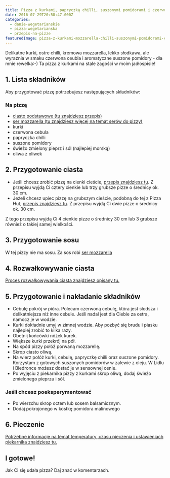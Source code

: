 ```yaml
---
title: Pizza z kurkami, papryczką chilli, suszonymi pomidorami i czerwoną cebulą
date: 2016-07-29T20:58:47.000Z
categories: 
  - danie-wegetarianskie
  - pizza-wegetarianska
  - przepis-na-pizze
featuredImage: pizza-z-kurkami-mozzarella-chilli-suszonymi-pomidorami-czerwona-cebula.jpg
---
```


Delikatne kurki, ostre chilli, kremowa mozzarella, lekko słodkawa, ale wyraźnia w smaku czerwona ceubla i aromatyczne suszone pomidory - dla mnie rewelka:-) Ta pizza z kurkami na stale zagości w moim jadłospisie!

## 1\. Lista składników

Aby przygotować pizzę potrzebujesz następujących składników:

### Na pizzę

- <a href="/przepis-na-ciasto-na-pizze/" title="Przepis na ciasto podstawowe">ciasto podstawowe (tu znajdziesz przepis)</a>
- <a href="/jaki-ser-wybrac-do-pizzy/" title="Ser do pizzy">ser mozzarella (tu znajdziesz więcej na temat serów do pizzy)</a>
- kurki
- czerwona cebula
- papryczka chilli
- suszone pomidory
- świeżo zmielony pieprz i sól (najlepiej morską)
- oliwa z oliwek

## 2\. Przygotowanie ciasta

- Jeśli chcesz zrobić pizzę na cienki cieście, <a href="/przepis-na-ciasto-na-pizze/" title="Przepis na ciasto podstawowe">przepis znajdziesz tu</a>. Z przepisu wyjdą Ci cztery cienkie lub trzy grubsze pizze o średnicy ok. 30 cm.
- Jeżeli chcesz upiec pizzę na grubszym cieście, podobną do tej z Pizza Hut, <a href="/jak-zrobic-ciasto-na-pizze-jak-w-pizza-hut/" title="Przepis na pizzę na grubym cieście">przepis znajdziesz tu</a>. Z przepisu wyjdą Ci dwie pizze o średnicy ok. 30 cm.

Z tego przepisu wyjdą Ci 4 cienkie pizze o średnicy 30 cm lub 3 grubsze również o takiej samej wielkości.

## 3\. Przygotowanie sosu

W tej pizzy nie ma sosu. Za sos robi <a href="/jaki-ser-wybrac-do-pizzy/" title="Ser do pizzy">ser mozzarella</a>

## 4\. Rozwałkowywanie ciasta

<a href="/jak-walkowac-ciasto-pizzy/" title="Rozwałkowywanie ciasta">Proces rozwałkowywania ciasta znajdziesz opisany tu.</a>

## 5\. Przygotowanie i nakładanie składników

- Cebulę pokrój w pióra. Polecam czerwoną cebulę, która jest słodsza i delikatniejsza niż inne cebule. Jeśli nadal jest dla Ciebie za ostra, namocz je w wodzie.
- Kurki dokładnie umyj w zimnej wodzie. Aby pozbyć się brudu i piasku najlepiej zrobić to kilka razy.
- Obetnij końcówki nóżek kurek.
- Większe kurki przekrój na pół.
- Na spód pizzy połóż porwaną mozzarellę.
- Skrop ciasto oliwą.
- Na wierz połóż kurki, cebulę, papryczkę chilli oraz suszone pomidory. Korzystam z gotowych suszonych pomidorów w zalewie z oleju. W Lidlu i Biedronce możesz dostać je w sensownej cenie.
- Po wyjęciu z piekarnika pizzy z kurkami skrop oliwą, dodaj świeżo zmielonego pieprzu i sól.

### Jeśli chcesz poeksperymentować

- Po wierzchu skrop octem lub sosem balsamicznym.
- Dodaj pokrojonego w kostkę pomidora malinowego

## 6\. Pieczenie

<a href="/jak-ustawic-piekarnik-pieczenia-pizzy/" title="Jak ustawić piekarnik do pieczenia pizzy">Potrzebne informacje na temat temperatury, czasu pieczenia i ustawieniach piekarnika znajdziesz tu.</a>

## I gotowe!

Jak Ci się udała pizza? Daj znać w komentarzach.
